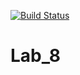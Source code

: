 [![Build Status](https://travis-ci.org/IvanPaseka37/Lab_8.svg?branch=main)](https://travis-ci.org/IvanPaseka37/Lab_8)
# Lab_8
